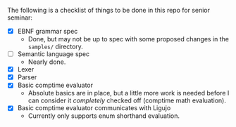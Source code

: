The following is a checklist of things to be done in this repo for senior seminar:
- [x] EBNF grammar spec
  - Done, but may not be up to spec with some proposed changes in the `samples/` directory.
- [ ] Semantic language spec
  - Nearly done.
- [x] Lexer
- [x] Parser
- [x] Basic comptime evaluator
  - Absolute basics are in place, but a little more work is needed before I can
    consider it *completely* checked off (comptime math evaluation).
- [x] Basic comptime evaluator communicates with Ligujo
  - Currently only supports enum shorthand evaluation.
